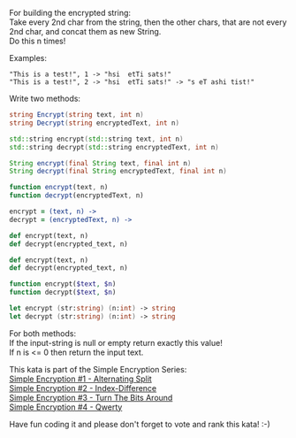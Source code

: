 For building the encrypted string:<br/>Take every 2nd char from the string, then the other chars, that are not every 2nd char, and concat them as new String.<br/>
Do this n times!

Examples:
```
"This is a test!", 1 -> "hsi  etTi sats!"
"This is a test!", 2 -> "hsi  etTi sats!" -> "s eT ashi tist!"
```

Write two methods:
```csharp
string Encrypt(string text, int n)
string Decrypt(string encryptedText, int n)
```
```cpp
std::string encrypt(std::string text, int n)
std::string decrypt(std::string encryptedText, int n)
```
```java
String encrypt(final String text, final int n)
String decrypt(final String encryptedText, final int n)
```
```javascript
function encrypt(text, n)
function decrypt(encryptedText, n)
```
```coffeescript
encrypt = (text, n) ->
decrypt = (encryptedText, n) ->
```
```python
def encrypt(text, n)
def decrypt(encrypted_text, n)
```
```ruby
def encrypt(text, n)
def decrypt(encrypted_text, n)
```
```php
function encrypt($text, $n) 
function decrypt($text, $n)
```

```Fsharp
let encrypt (str:string) (n:int) -> string
let decrypt (str:string) (n:int) -> string
```

For both methods:<br/>
If the input-string is null or empty return exactly this value!<br/>
If n is <= 0 then return the input text.<br/>

This kata is part of the Simple Encryption Series:<br>
<a href="https://www.codewars.com/kata/simple-encryption-number-1-alternating-split" taget=_blank>Simple Encryption #1 - Alternating Split</a><br>
<a href="https://www.codewars.com/kata/simple-encryption-number-2-index-difference" taget=_blank>Simple Encryption #2 - Index-Difference</a><br>
<a href="https://www.codewars.com/kata/simple-encryption-number-3-turn-the-bits-around" taget=_blank>Simple Encryption #3 - Turn The Bits Around</a><br>
<a href="https://www.codewars.com/kata/simple-encryption-number-4-qwerty" taget=_blank>Simple Encryption #4 - Qwerty</a><br>

Have fun coding it and please don't forget to vote and rank this kata! :-)